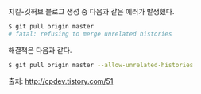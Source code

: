 지킬-깃허브 블로그 생성 중 다음과 같은 에러가 발생했다.

```bash
$ git pull origin master
# fatal: refusing to merge unrelated histories
```

해결책은 다음과 같다.

```bash
$ git pull origin master --allow-unrelated-histories
```

출처: http://cpdev.tistory.com/51